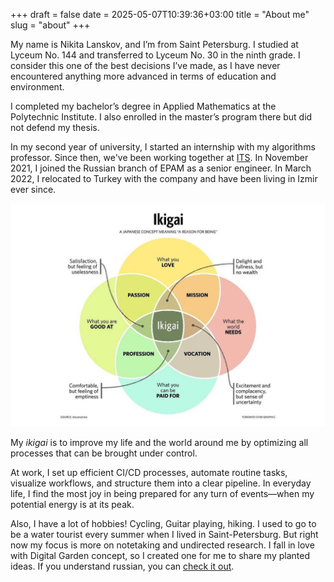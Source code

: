 +++ 
draft = false
date = 2025-05-07T10:39:36+03:00
title = "About me"
slug = "about" 
+++

My name is Nikita Lanskov, and I’m from Saint Petersburg. I studied at Lyceum No. 144 and transferred to Lyceum No. 30 in the ninth grade. I consider this one of the best decisions I’ve made, as I have never encountered anything more advanced in terms of education and environment.

I completed my bachelor’s degree in Applied Mathematics at the Polytechnic Institute. I also enrolled in the master’s program there but did not defend my thesis.

In my second year of university, I started an internship with my algorithms professor. Since then, we've been working together at [ITS](https://www.linkedin.com/company/itsxyz/). In November 2021, I joined the Russian branch of EPAM as a senior engineer. In March 2022, I relocated to Turkey with the company and have been living in Izmir ever since.

![Икигай](img/ikigai-en.jpg)

My *ikigai* is to improve my life and the world around me by optimizing all processes that can be brought under control.

At work, I set up efficient CI/CD processes, automate routine tasks, visualize workflows, and structure them into a clear pipeline. In everyday life, I find the most joy in being prepared for any turn of events—when my potential energy is at its peak.

Also, I have a lot of hobbies! Cycling, Guitar playing, hiking. I used to go to be a water tourist every summer when I lived in Saint-Petersburg. But right now my focus is more on notetaking and undirected research. I fall in love with Digital Garden concept, so I created one for me to share my planted ideas. If you understand russian, you can [check it out](https://garden.leins275.xyz/).